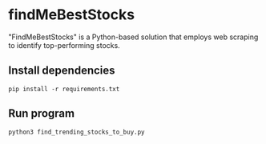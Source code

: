 # findMeBestStocks
"FindMeBestStocks" is a Python-based solution that employs web scraping to identify top-performing stocks.

## Install dependencies
```
pip install -r requirements.txt
```

## Run program
```
python3 find_trending_stocks_to_buy.py
```